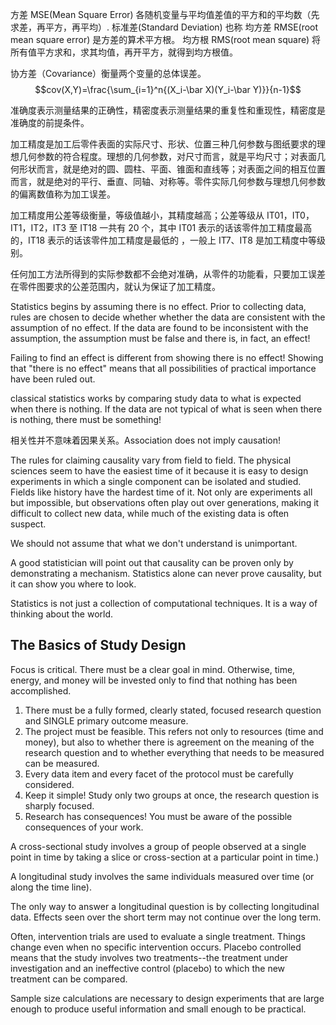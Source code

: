 方差 MSE(Mean Square Error) 各随机变量与平均值差值的平方和的平均数（先求差，再平方，再平均）.
标准差(Standard Deviation) 也称 均方差 RMSE(root mean square error) 是方差的算术平方根。
均方根 RMS(root mean square) 将所有值平方求和，求其均值，再开平方，就得到均方根值。

协方差（Covariance）衡量两个变量的总体误差。
$$cov(X,Y)=\frac{\sum_{i=1}^n{(X_i-\bar X)(Y_i-\bar Y)}}{n-1}$$

准确度表示测量结果的正确性，精密度表示测量结果的重复性和重现性，精密度是准确度的前提条件。

加工精度是加工后零件表面的实际尺寸、形状、位置三种几何参数与图纸要求的理想几何参数的符合程度。理想的几何参数，对尺寸而言，就是平均尺寸；对表面几何形状而言，就是绝对的圆、圆柱、平面、锥面和直线等；对表面之间的相互位置而言，就是绝对的平行、垂直、同轴、对称等。零件实际几何参数与理想几何参数的偏离数值称为加工误差。

加工精度用公差等级衡量，等级值越小，其精度越高；公差等级从 IT01，IT0，IT1，IT2，IT3 至 IT18 一共有 20 个，其中 IT01 表示的话该零件加工精度最高的，IT18 表示的话该零件加工精度是最低的 ，一般上 IT7、IT8 是加工精度中等级别。

任何加工方法所得到的实际参数都不会绝对准确，从零件的功能看，只要加工误差在零件图要求的公差范围内，就认为保证了加工精度。

Statistics begins by assuming there is no effect.
Prior to collecting data, rules are chosen to decide whether whether the data are consistent with the assumption of no effect.
If the data are found to be inconsistent with the assumption, the assumption must be false and there is, in fact, an effect!

Failing to find an effect is different from showing there is no effect!
Showing that "there is no effect" means that all possibilities of practical importance have been ruled out.

classical statistics works by comparing study data to what is expected when there is nothing.
If the data are not typical of what is seen when there is nothing, there must be something!

相关性并不意味着因果关系。Association does not imply causation!

The rules for claiming causality vary from field to field.
The physical sciences seem to have the easiest time of it because it is easy to design experiments in which a single component can be isolated and studied.
Fields like history have the hardest time of it. Not only are experiments all but impossible, but observations often play out over generations, making it difficult to collect new data, while much of the existing data is often suspect.

We should not assume that what we don't understand is unimportant.

A good statistician will point out that causality can be proven only by demonstrating a mechanism. Statistics alone can never prove causality, but it can show you where to look.

Statistics is not just a collection of computational techniques. It is a way of thinking about the world.

## The Basics of Study Design

Focus is critical. There must be a clear goal in mind. Otherwise, time, energy, and money will be invested only to find that nothing has been accomplished.

1. There must be a fully formed, clearly stated, focused research question and SINGLE primary outcome measure.
2. The project must be feasible. This refers not only to resources (time and money), but also to whether there is agreement on the meaning of the research question and to whether everything that needs to be measured can be measured.
3. Every data item and every facet of the protocol must be carefully considered.
4. Keep it simple! Study only two groups at once, the research question is sharply focused.
5. Research has consequences! You must be aware of the possible consequences of your work.

A cross-sectional study involves a group of people observed at a single point in time by taking a slice or cross-section at a particular point in time.)

A longitudinal study involves the same individuals measured over time (or along the time line).

The only way to answer a longitudinal question is by collecting longitudinal data.
Effects seen over the short term may not continue over the long term.

Often, intervention trials are used to evaluate a single treatment. Things change even when no specific intervention occurs.
Placebo controlled means that the study involves two treatments--the treatment under investigation and an ineffective control (placebo) to which the new treatment can be compared.

Sample size calculations are necessary to design experiments that are large enough to produce useful information and small enough to be practical.
